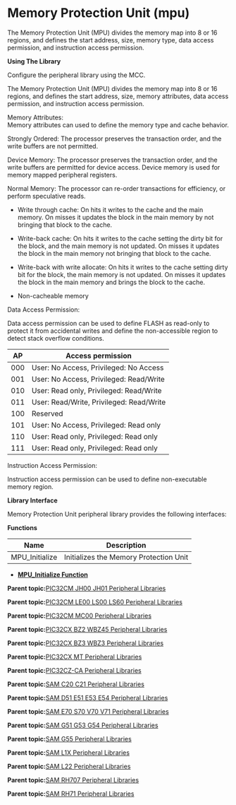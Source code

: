 # Memory Protection Unit \(mpu\)

The Memory Protection Unit \(MPU\) divides the memory map into 8 or 16 regions, and defines the start address, size, memory type, data access permission, and instruction access permission.

**Using The Library**

Configure the peripheral library using the MCC.

The Memory Protection Unit \(MPU\) divides the memory map into 8 or 16 regions, and defines the start address, size, memory attributes, data access permission, and instruction access permission.

Memory Attributes:<br />Memory attributes can used to define the memory type and cache behavior.

Strongly Ordered: The processor preserves the transaction order, and the write buffers are not permitted.

Device Memory: The processor preserves the transaction order, and the write buffers are permitted for device access. Device memory is used for memory mapped peripheral registers.

Normal Memory: The processor can re-order transactions for efficiency, or perform speculative reads.

-   Write through cache: On hits it writes to the cache and the main memory. On misses it updates the block in the main memory by not bringing that block to the cache.

-   Write-back cache: On hits it writes to the cache setting the dirty bit for the block, and the main memory is not updated. On misses it updates the block in the main memory not bringing that block to the cache.

-   Write-back with write allocate: On hits it writes to the cache setting dirty bit for the block, the main memory is not updated. On misses it updates the block in the main memory and brings the block to the cache.

-   Non-cacheable memory


Data Access Permission:

Data access permission can be used to define FLASH as read-only to protect it from accidental writes and define the non-accessible region to detect stack overflow conditions.

|AP|Access permission|
|--|-----------------|
|000|User: No Access, Privileged: No Access|
|001|User: No Access, Privileged: Read/Write|
|010|User: Read only, Privileged: Read/Write|
|011|User: Read/Write, Privileged: Read/Write|
|100|Reserved|
|101|User: No Access, Privileged: Read only|
|110|User: Read only, Privileged: Read only|
|111|User: Read only, Privileged: Read only|

Instruction Access Permission:

Instruction access permission can be used to define non-executable memory region.

**Library Interface**

Memory Protection Unit peripheral library provides the following interfaces:

**Functions**

|Name|Description|
|----|-----------|
|MPU\_Initialize|Initializes the Memory Protection Unit|

-   **[MPU\_Initialize Function](GUID-17D91616-3F4B-4214-A783-0C519F31F623.md)**  


**Parent topic:**[PIC32CM JH00 JH01 Peripheral Libraries](GUID-05924E45-D6B3-4F33-A5EA-9B080FC421D8.md)

**Parent topic:**[PIC32CM LE00 LS00 LS60 Peripheral Libraries](GUID-F80F1B47-C3E4-4803-ACB6-D30AC5EB7B45.md)

**Parent topic:**[PIC32CM MC00 Peripheral Libraries](GUID-ADF45DC0-B32C-4D1F-9332-59EC0DF5097E.md)

**Parent topic:**[PIC32CX BZ2 WBZ45 Peripheral Libraries](GUID-3D519D00-FDEE-4A3E-9EF7-20F335E64CEE.md)

**Parent topic:**[PIC32CX BZ3 WBZ3 Peripheral Libraries](GUID-5752DD6D-6E5D-484D-B564-DA87788492F3.md)

**Parent topic:**[PIC32CX MT Peripheral Libraries](GUID-EEA7836F-956F-4526-BF85-CD488C4CE708.md)

**Parent topic:**[PIC32CZ-CA Peripheral Libraries](GUID-7EAC3718-3D58-4007-AB2A-A0E3C167A2DF.md)

**Parent topic:**[SAM C20 C21 Peripheral Libraries](GUID-49072E61-B7F2-4B32-952E-D6F5FB361AFB.md)

**Parent topic:**[SAM D51 E51 E53 E54 Peripheral Libraries](GUID-E33B93DD-6680-477E-AA96-966208DC9A50.md)

**Parent topic:**[SAM E70 S70 V70 V71 Peripheral Libraries](GUID-6E45C146-6F6D-452A-A2E2-228C3CC905D7.md)

**Parent topic:**[SAM G51 G53 G54 Peripheral Libraries](GUID-E97B8116-033B-411A-925B-E8E6252A1E15.md)

**Parent topic:**[SAM G55 Peripheral Libraries](GUID-E3F1DCC4-CB31-4302-A60B-D2833C5CAD18.md)

**Parent topic:**[SAM L1X Peripheral Libraries](GUID-D259BBBC-6BC2-4F69-849B-C06DF4DDD5F8.md)

**Parent topic:**[SAM L22 Peripheral Libraries](GUID-C3997EBF-87A0-4DD9-BCB0-C8A58B62E44B.md)

**Parent topic:**[SAM RH707 Peripheral Libraries](GUID-C2AC236D-363B-4378-A381-B281F67C8647.md)

**Parent topic:**[SAM RH71 Peripheral Libraries](GUID-AC9BE324-E486-46EA-8D16-E04E15288053.md)

